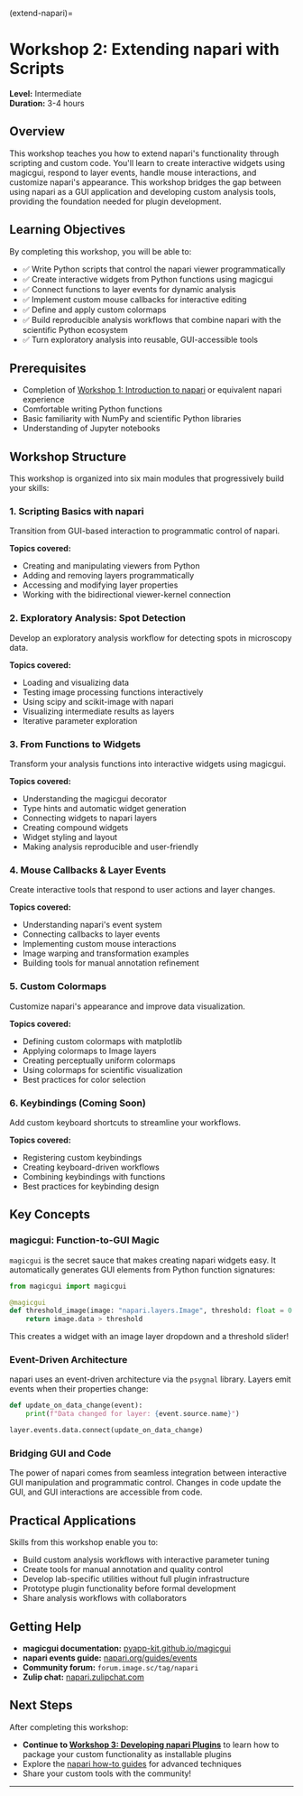 (extend-napari)=

# Workshop 2: Extending napari with Scripts

**Level:** Intermediate  
**Duration:** 3-4 hours

## Overview

This workshop teaches you how to extend napari's functionality through scripting and custom code. You'll learn to create interactive widgets using magicgui, respond to layer events, handle mouse interactions, and customize napari's appearance. This workshop bridges the gap between using napari as a GUI application and developing custom analysis tools, providing the foundation needed for plugin development.

## Learning Objectives

By completing this workshop, you will be able to:

- ✅ Write Python scripts that control the napari viewer programmatically
- ✅ Create interactive widgets from Python functions using magicgui
- ✅ Connect functions to layer events for dynamic analysis
- ✅ Implement custom mouse callbacks for interactive editing
- ✅ Define and apply custom colormaps
- ✅ Build reproducible analysis workflows that combine napari with the scientific Python ecosystem
- ✅ Turn exploratory analysis into reusable, GUI-accessible tools

## Prerequisites

- Completion of [Workshop 1: Introduction to napari](../01-intro-napari/index.md) or equivalent napari experience
- Comfortable writing Python functions
- Basic familiarity with NumPy and scientific Python libraries
- Understanding of Jupyter notebooks

## Workshop Structure

This workshop is organized into six main modules that progressively build your skills:

### 1. Scripting Basics with napari
Transition from GUI-based interaction to programmatic control of napari.

**Topics covered:**
- Creating and manipulating viewers from Python
- Adding and removing layers programmatically
- Accessing and modifying layer properties
- Working with the bidirectional viewer-kernel connection

### 2. Exploratory Analysis: Spot Detection
Develop an exploratory analysis workflow for detecting spots in microscopy data.

**Topics covered:**
- Loading and visualizing data
- Testing image processing functions interactively
- Using scipy and scikit-image with napari
- Visualizing intermediate results as layers
- Iterative parameter exploration

### 3. From Functions to Widgets
Transform your analysis functions into interactive widgets using magicgui.

**Topics covered:**
- Understanding the magicgui decorator
- Type hints and automatic widget generation
- Connecting widgets to napari layers
- Creating compound widgets
- Widget styling and layout
- Making analysis reproducible and user-friendly

### 4. Mouse Callbacks & Layer Events
Create interactive tools that respond to user actions and layer changes.

**Topics covered:**
- Understanding napari's event system
- Connecting callbacks to layer events
- Implementing custom mouse interactions
- Image warping and transformation examples
- Building tools for manual annotation refinement

### 5. Custom Colormaps
Customize napari's appearance and improve data visualization.

**Topics covered:**
- Defining custom colormaps with matplotlib
- Applying colormaps to Image layers
- Creating perceptually uniform colormaps
- Using colormaps for scientific visualization
- Best practices for color selection

### 6. Keybindings (Coming Soon)
Add custom keyboard shortcuts to streamline your workflows.

**Topics covered:**
- Registering custom keybindings
- Creating keyboard-driven workflows
- Combining keybindings with functions
- Best practices for keybinding design

## Key Concepts

### magicgui: Function-to-GUI Magic

`magicgui` is the secret sauce that makes creating napari widgets easy. It automatically generates GUI elements from Python function signatures:

```python
from magicgui import magicgui

@magicgui
def threshold_image(image: "napari.layers.Image", threshold: float = 0.5):
    return image.data > threshold
```

This creates a widget with an image layer dropdown and a threshold slider!

### Event-Driven Architecture

napari uses an event-driven architecture via the `psygnal` library. Layers emit events when their properties change:

```python
def update_on_data_change(event):
    print(f"Data changed for layer: {event.source.name}")

layer.events.data.connect(update_on_data_change)
```

### Bridging GUI and Code

The power of napari comes from seamless integration between interactive GUI manipulation and programmatic control. Changes in code update the GUI, and GUI interactions are accessible from code.

## Practical Applications

Skills from this workshop enable you to:

- Build custom analysis workflows with interactive parameter tuning
- Create tools for manual annotation and quality control
- Develop lab-specific utilities without full plugin infrastructure
- Prototype plugin functionality before formal development
- Share analysis workflows with collaborators

## Getting Help

- **magicgui documentation:** [pyapp-kit.github.io/magicgui](https://pyapp-kit.github.io/magicgui)
- **napari events guide:** [napari.org/guides/events](https://napari.org/stable/guides)
- **Community forum:** `forum.image.sc/tag/napari`
- **Zulip chat:** [napari.zulipchat.com](https://napari.zulipchat.com)

## Next Steps

After completing this workshop:

- **Continue to [Workshop 3: Developing napari Plugins](../03-develop-napari-plugins/index.md)** to learn how to package your custom functionality as installable plugins
- Explore the [napari how-to guides](https://napari.org/stable/howtos/index.html) for advanced techniques
- Share your custom tools with the community!

---

```{tableofcontents}
```
